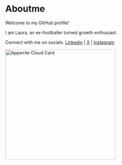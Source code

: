 # Aboutme
Welcome to my GitHub profile! 

I am Laura, an ex-footballer turned growth enthusiast.

Connect with me on socials.
[Linkedin](https://www.linkedin.com/in/laura-du-ry-53203b94/) | [X](https://twitter.com/LDRVBH) | [Instagram](https://www.instagram.com/lauradury/)


<a href="https://cloud.appwrite.io/card/644ba7258b2976dbd46b">
	<img width="350" src="https://cloud.appwrite.io/v1/cards/cloud?userId=644ba7258b2976dbd46b" alt="Appwrite Cloud Card" />
</a>
